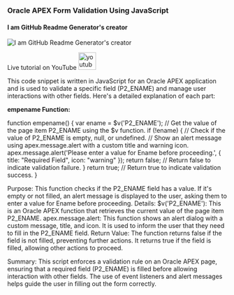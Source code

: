 ### Oracle APEX Form Validation Using JavaScript
#### I am GitHub Readme Generator's creator
![I am GitHub Readme Generator's creator](https://i9.ytimg.com/vi_webp/HTaFS1IxgxE/mqdefault.webp?v=628f9c82&sqp=CMTVoZYG&rs=AOn4CLAC7omjc1ehZm8mTyQWv5yEmAZDQA)

Live tutorial on YouTube [<img src='https://cdn.jsdelivr.net/npm/simple-icons@3.0.1/icons/youtube.svg' alt='youtube' height='40'>]([https://www.youtube.com/watch?v=HTaFS1IxgxE&t](https://youtu.be/MgIcqiPPCMc))  


This code snippet is written in JavaScript for an Oracle APEX application and is used to validate a specific field (P2_ENAME) and manage user interactions with other fields. Here's a detailed explanation of each part:

**empename Function:**

function empename() {
    var ename = $v('P2_ENAME'); // Get the value of the page item P2_ENAME using the $v function.
    if (!ename) { // Check if the value of P2_ENAME is empty, null, or undefined.
        // Show an alert message using apex.message.alert with a custom title and warning icon.
        apex.message.alert('Please enter a value for Ename before proceeding.', {
            title: "Required Field",
            icon: "warning"
        });
        return false; // Return false to indicate validation failure.
    }
    return true; // Return true to indicate validation success.
}

Purpose: This function checks if the P2_ENAME field has a value. If it's empty or not filled, an alert message is displayed to the user, asking them to enter a value for Ename before proceeding.
Details:
$v('P2_ENAME'): This is an Oracle APEX function that retrieves the current value of the page item P2_ENAME.
apex.message.alert: This function shows an alert dialog with a custom message, title, and icon. It is used to inform the user that they need to fill in the P2_ENAME field.
Return Value: The function returns false if the field is not filled, preventing further actions. It returns true if the field is filled, allowing other actions to proceed.


Summary:
This script enforces a validation rule on an Oracle APEX page, ensuring that a required field (P2_ENAME) is filled before allowing interaction with other fields. The use of event listeners and alert messages helps guide the user in filling out the form correctly.
